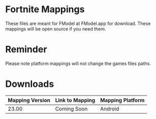 # Fortnite Mappings
These files are meant for FModel at FModel.app for download. These mappings will be open source if you need them.

# Reminder
Please note platform mappings will not change the games files paths.

# Downloads
| Mapping Version | Link to Mapping |  Mapping Platform |
| ------------------------------ | --------------------- | -------- |
| 23.00 | Coming Soon | Android|
